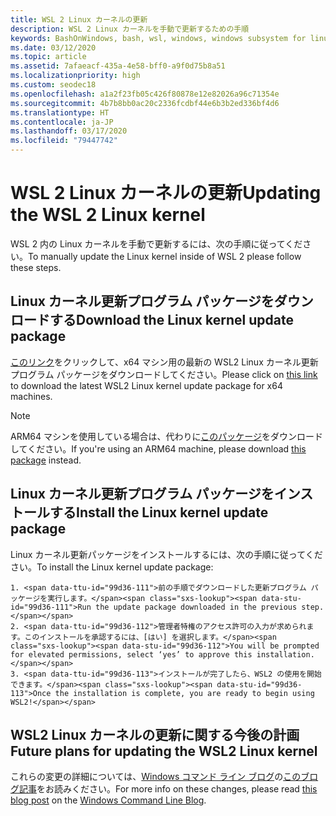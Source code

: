 ```yaml
---
title: WSL 2 Linux カーネルの更新
description: WSL 2 Linux カーネルを手動で更新するための手順
keywords: BashOnWindows, bash, wsl, windows, windows subsystem for linux, windowssubsystem, ubuntu, wsl.conf, wslconfig
ms.date: 03/12/2020
ms.topic: article
ms.assetid: 7afaeacf-435a-4e58-bff0-a9f0d75b8a51
ms.localizationpriority: high
ms.custom: seodec18
ms.openlocfilehash: a1a2f23fb05c426f80878e12e82026a96c71354e
ms.sourcegitcommit: 4b7b8bb0ac20c2336fcdbf44e6b3b2ed336bf4d6
ms.translationtype: HT
ms.contentlocale: ja-JP
ms.lasthandoff: 03/17/2020
ms.locfileid: "79447742"
---
```

# <a name="updating-the-wsl-2-linux-kernel"></a><span data-ttu-id="99d36-104">WSL 2 Linux カーネルの更新</span><span class="sxs-lookup"><span data-stu-id="99d36-104">Updating the WSL 2 Linux kernel</span></span>

<span data-ttu-id="99d36-105">WSL 2 内の Linux カーネルを手動で更新するには、次の手順に従ってください。</span><span class="sxs-lookup"><span data-stu-id="99d36-105">To manually update the Linux kernel inside of WSL 2 please follow these steps.</span></span> 

## <a name="download-the-linux-kernel-update-package"></a><span data-ttu-id="99d36-106">Linux カーネル更新プログラム パッケージをダウンロードする</span><span class="sxs-lookup"><span data-stu-id="99d36-106">Download the Linux kernel update package</span></span>

<span data-ttu-id="99d36-107">[このリンク](https://wslstorestorage.blob.core.windows.net/wslblob/wsl_update_x64.msi)をクリックして、x64 マシン用の最新の WSL2 Linux カーネル更新プログラム パッケージをダウンロードしてください。</span><span class="sxs-lookup"><span data-stu-id="99d36-107">Please click on [this link](https://wslstorestorage.blob.core.windows.net/wslblob/wsl_update_x64.msi) to download the latest WSL2 Linux kernel update package for x64 machines.</span></span>

> [!NOTE] 
> <span data-ttu-id="99d36-108">ARM64 マシンを使用している場合は、代わりに[このパッケージ](https://wslstorestorage.blob.core.windows.net/wslblob/wsl_update_arm64.msi)をダウンロードしてください。</span><span class="sxs-lookup"><span data-stu-id="99d36-108">If you're using an ARM64 machine, please download [this package](https://wslstorestorage.blob.core.windows.net/wslblob/wsl_update_arm64.msi) instead.</span></span>

## <a name="install-the-linux-kernel-update-package"></a><span data-ttu-id="99d36-109">Linux カーネル更新プログラム パッケージをインストールする</span><span class="sxs-lookup"><span data-stu-id="99d36-109">Install the Linux kernel update package</span></span>

<span data-ttu-id="99d36-110">Linux カーネル更新パッケージをインストールするには、次の手順に従ってください。</span><span class="sxs-lookup"><span data-stu-id="99d36-110">To install the Linux kernel update package:</span></span>

    1. <span data-ttu-id="99d36-111">前の手順でダウンロードした更新プログラム パッケージを実行します。</span><span class="sxs-lookup"><span data-stu-id="99d36-111">Run the update package downloaded in the previous step.</span></span>
    2. <span data-ttu-id="99d36-112">管理者特権のアクセス許可の入力が求められます。このインストールを承認するには、[はい] を選択します。</span><span class="sxs-lookup"><span data-stu-id="99d36-112">You will be prompted for elevated permissions, select ‘yes’ to approve this installation.</span></span>
    3. <span data-ttu-id="99d36-113">インストールが完了したら、WSL2 の使用を開始できます。</span><span class="sxs-lookup"><span data-stu-id="99d36-113">Once the installation is complete, you are ready to begin using WSL2!</span></span>

## <a name="future-plans-for-updating-the-wsl2-linux-kernel"></a><span data-ttu-id="99d36-114">WSL2 Linux カーネルの更新に関する今後の計画</span><span class="sxs-lookup"><span data-stu-id="99d36-114">Future plans for updating the WSL2 Linux kernel</span></span>

<span data-ttu-id="99d36-115">これらの変更の詳細については、[Windows コマンド ライン ブログ](https://aka.ms/cliblog)の[このブログ記事](https://devblogs.microsoft.com/commandline/wsl2-will-be-generally-available-in-windows-10-version-2004)をお読みください。</span><span class="sxs-lookup"><span data-stu-id="99d36-115">For more info on these changes, please read [this blog post](https://devblogs.microsoft.com/commandline/wsl2-will-be-generally-available-in-windows-10-version-2004) on the [Windows Command Line Blog](https://aka.ms/cliblog).</span></span>
